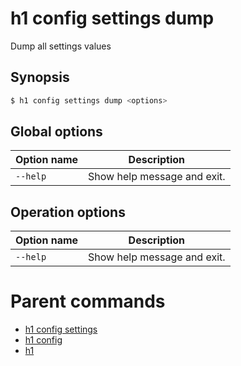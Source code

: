 
# h1 config settings dump

Dump all settings values

## Synopsis

```bash
$ h1 config settings dump <options>
```

## Global options

| Option name  | Description                 |
| ------------ | --------------------------- |
| ```--help``` | Show help message and exit. |

## Operation options

| Option name  | Description                 |
| ------------ | --------------------------- |
| ```--help``` | Show help message and exit. |

# Parent commands

* [h1 config settings](./../README.md)
* [h1 config](./../../README.md)
* [h1](./../../../README.md)
